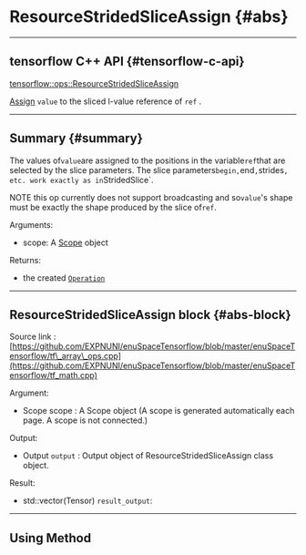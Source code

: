 # ResourceStridedSliceAssign {#abs}

---

## tensorflow C++ API {#tensorflow-c-api}

[tensorflow::ops::ResourceStridedSliceAssign](https://www.tensorflow.org/api_docs/cc/class/tensorflow/ops/resource-strided-slice-assign.html)

[Assign](https://www.tensorflow.org/api_docs/cc/class/tensorflow/ops/assign.html#classtensorflow_1_1ops_1_1_assign) `value` to the sliced l-value reference of `ref` .

---

## Summary {#summary}

The values of`value`are assigned to the positions in the variable`ref`that are selected by the slice parameters. The slice parameters`begin,`end`,`strides`, etc. work exactly as in`StridedSlice\`.

NOTE this op currently does not support broadcasting and so`value`'s shape must be exactly the shape produced by the slice of`ref`.

Arguments:

* scope: A [Scope](https://www.tensorflow.org/api_docs/cc/class/tensorflow/scope.html#classtensorflow_1_1_scope) object

Returns:

* the created [`Operation`](https://www.tensorflow.org/api_docs/cc/class/tensorflow/operation.html#classtensorflow_1_1_operation)

---

## ResourceStridedSliceAssign block {#abs-block}

Source link :[https://github.com/EXPNUNI/enuSpaceTensorflow/blob/master/enuSpaceTensorflow/tf\_array\_ops.cpp](https://github.com/EXPNUNI/enuSpaceTensorflow/blob/master/enuSpaceTensorflow/tf_math.cpp)

Argument:

* Scope scope : A Scope object \(A scope is generated automatically each page. A scope is not connected.\)

Output:

* Output `output` : Output object of ResourceStridedSliceAssign class object.

Result:

* std::vector\(Tensor\) `result_output`: 

---

## Using Method



